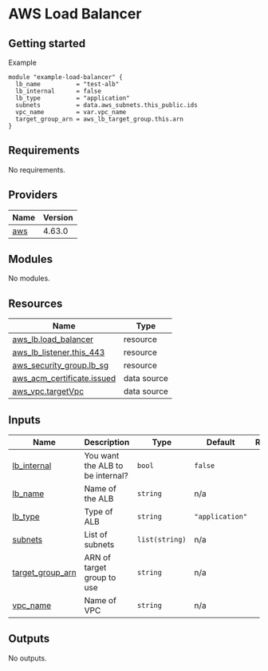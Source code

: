 # AWS Load Balancer

## Getting started

Example

````
module "example-load-balancer" {
  lb_name          = "test-alb"
  lb_internal      = false
  lb_type          = "application"
  subnets          = data.aws_subnets.this_public.ids
  vpc_name         = var.vpc_name
  target_group_arn = aws_lb_target_group.this.arn
}
````

<!-- BEGINNING OF PRE-COMMIT-TERRAFORM DOCS HOOK -->
## Requirements

No requirements.

## Providers

| Name | Version |
|------|---------|
| <a name="provider_aws"></a> [aws](#provider\_aws) | 4.63.0 |

## Modules

No modules.

## Resources

| Name | Type |
|------|------|
| [aws_lb.load_balancer](https://registry.terraform.io/providers/hashicorp/aws/latest/docs/resources/lb) | resource |
| [aws_lb_listener.this_443](https://registry.terraform.io/providers/hashicorp/aws/latest/docs/resources/lb_listener) | resource |
| [aws_security_group.lb_sg](https://registry.terraform.io/providers/hashicorp/aws/latest/docs/resources/security_group) | resource |
| [aws_acm_certificate.issued](https://registry.terraform.io/providers/hashicorp/aws/latest/docs/data-sources/acm_certificate) | data source |
| [aws_vpc.targetVpc](https://registry.terraform.io/providers/hashicorp/aws/latest/docs/data-sources/vpc) | data source |

## Inputs

| Name | Description | Type | Default | Required |
|------|-------------|------|---------|:--------:|
| <a name="input_lb_internal"></a> [lb\_internal](#input\_lb\_internal) | You want the ALB to be internal? | `bool` | `false` | no |
| <a name="input_lb_name"></a> [lb\_name](#input\_lb\_name) | Name of the ALB | `string` | n/a | yes |
| <a name="input_lb_type"></a> [lb\_type](#input\_lb\_type) | Type of ALB | `string` | `"application"` | no |
| <a name="input_subnets"></a> [subnets](#input\_subnets) | List of subnets | `list(string)` | n/a | yes |
| <a name="input_target_group_arn"></a> [target\_group\_arn](#input\_target\_group\_arn) | ARN of target group to use | `string` | n/a | yes |
| <a name="input_vpc_name"></a> [vpc\_name](#input\_vpc\_name) | Name of VPC | `string` | n/a | yes |

## Outputs

No outputs.
<!-- END OF PRE-COMMIT-TERRAFORM DOCS HOOK -->
